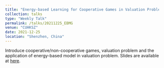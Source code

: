 ```yaml
---
title: "Energy-based Learning for Cooperative Games in Valuation Problems"
collection: talks
type: "Weekly Talk"
permalink: /talks/20211225_EBMG
venue: "CUHKSZ"
date: 2021-12-25
location: "Shenzhen, China"
---
```


Introduce cooperative/non-cooperative games, valuation problem and the application of energy-based model in valuation problem. Slides are available at [here](https://drive.google.com/file/d/1s3_AQkc9-dkHEmu0zaXgk2XAhAlvdZCV/view?usp=sharing).
